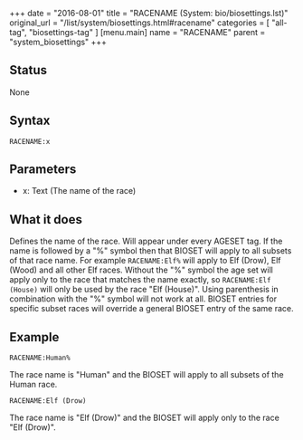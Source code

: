 +++
date = "2016-08-01"
title = "RACENAME (System: bio/biosettings.lst)"
original_url = "/list/system/biosettings.html#racename"
categories = [ "all-tag", "biosettings-tag" ]
[menu.main]
    name = "RACENAME"
    parent = "system_biosettings"
+++

## Status

None

## Syntax

`RACENAME:x`

## Parameters

-   x: Text (The name of the race)



What it does
------------

Defines the name of the race. Will appear under every AGESET tag. If the
name is followed by a "%" symbol then that BIOSET will apply to all
subsets of that race name. For example `RACENAME:Elf%` will apply to Elf
(Drow), Elf (Wood) and all other Elf races. Without the "%" symbol the
age set will apply only to the race that matches the name exactly, so
`RACENAME:Elf (House)` will only be used by the race "Elf (House)".
Using parenthesis in combination with the "%" symbol will not work at
all. BIOSET entries for specific subset races will override a general
BIOSET entry of the same race.

Example
-------

`RACENAME:Human%`

The race name is "Human" and the BIOSET will apply to all subsets of the
Human race.

`RACENAME:Elf (Drow)`

The race name is "Elf (Drow)" and the BIOSET will apply only to the race
"Elf (Drow)".

